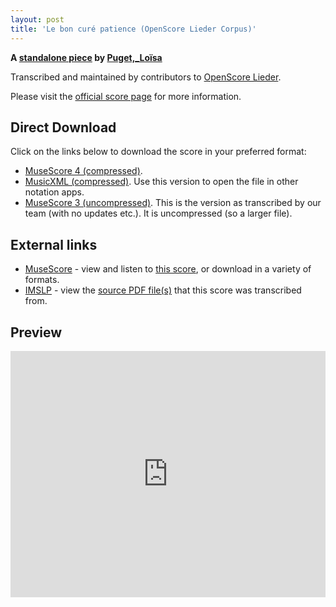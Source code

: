 ```yaml
---
layout: post
title: 'Le bon curé patience (OpenScore Lieder Corpus)'
---
```


__A [standalone piece](https://fourscoreandmore.org/openscore/lieder/Puget,_Loïsa/_/) by [Puget,_Loïsa](https://fourscoreandmore.org/openscore/lieder/Puget,_Loïsa)__

Transcribed and maintained by contributors to [OpenScore Lieder].

Please visit the [official score page] for more information.

[official score page]: https://musescore.com/openscore-lieder-corpus/scores/6669339
[OpenScore Lieder]: https://musescore.com/openscore-lieder-corpus

## Direct Download

Click on the links below to download the score in your preferred format:
- [MuseScore 4 (compressed)](https://github.com/openscore/lieder/blob/main/scores/Puget,_Loïsa/_/Le_bon_curé_patience/lc6669339.mscz?raw=true).
- [MusicXML (compressed)](https://github.com/openscore/lieder/blob/main/scores/Puget,_Loïsa/_/Le_bon_curé_patience/lc6669339.mxl?raw=true). Use this version to open the file in other notation apps.
- [MuseScore 3 (uncompressed)](https://github.com/openscore/lieder/blob/main/scores/Puget,_Loïsa/_/Le_bon_curé_patience/lc6669339.mscx?raw=true). This is the version as transcribed by our team (with no updates etc.). It is uncompressed (so a larger file).

## External links

- [MuseScore] - view and listen to [this score][MuseScore], or download in a variety of formats.
- [IMSLP] - view the [source PDF file(s)][IMSLP] that this score was transcribed from.

[MuseScore]: https://musescore.com/score/6669339
[IMSLP]: https://imslp.org/wiki/Special:ReverseLookup/66251

## Preview

<iframe width="100%" height="394" src="https://musescore.com/openscore-lieder-corpus/scores/6669339/embed" frameborder="0" allowfullscreen allow="autoplay; fullscreen"></iframe>
